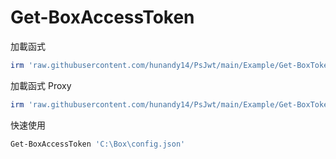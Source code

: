 Get-BoxAccessToken
===

加載函式

```ps1
irm 'raw.githubusercontent.com/hunandy14/PsJwt/main/Example/Get-BoxToken/Get-BoxToken.ps1' |iex
```

加載函式 Proxy

```ps1
irm 'raw.githubusercontent.com/hunandy14/PsJwt/main/Example/Get-BoxToken/Get-BoxToken.ps1' -Proxy $env:HTTP_PROXY |iex
```

快速使用

```ps1
Get-BoxAccessToken 'C:\Box\config.json'
```
